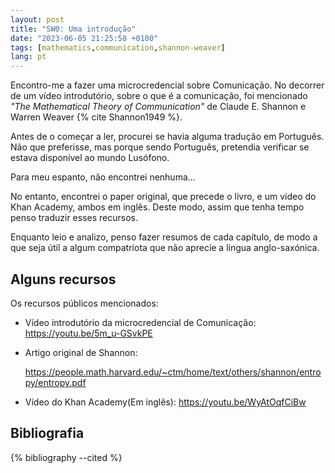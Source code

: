 ```yaml
---
layout: post
title: "SW0: Uma introdução"
date: "2023-06-05 21:25:58 +0100"
tags: [mathematics,communication,shannon-weaver]
lang: pt
---
```


Encontro-me a fazer uma microcredencial sobre Comunicação. No decorrer de um
vídeo introdutório, sobre o que é a comunicação, foi mencionado
*"The Mathematical Theory of Communication"* de Claude
E. Shannon e Warren Weaver {% cite Shannon1949 %}.

Antes de o começar a ler,
procurei se havia alguma tradução em Português. Não que preferisse, mas porque
sendo Português, pretendia verificar se estava disponível ao mundo
Lusófono.

Para meu espanto, não encontrei nenhuma...

No entanto, encontrei o paper original, que
precede o livro, e um vídeo do Khan Academy, ambos em
inglês. Deste modo, assim que tenha tempo penso traduzir esses recursos.

Enquanto leio e analizo, penso fazer resumos de cada capítulo, de modo a
que seja útil a algum compatriota que não aprecie a língua anglo-saxónica.

## Alguns recursos

Os recursos públicos mencionados:

- Vídeo introdutório da microcredencial de Comunicação:
  <https://youtu.be/5m_u-GSvkPE>

- Artigo original de Shannon:

    <https://people.math.harvard.edu/~ctm/home/text/others/shannon/entropy/entropy.pdf>
- Vídeo do Khan Academy(Em inglês): <https://youtu.be/WyAtOqfCiBw>


## Bibliografia

{% bibliography --cited %}

